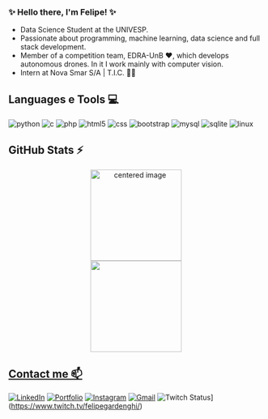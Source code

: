### ✨ Hello there, I'm Felipe! ✨

- Data Science Student at the UNIVESP.
- Passionate about programming, machine learning, data science and full stack development.
- Member of a competition team, EDRA-UnB ❤️, which develops autonomous drones. In it I work mainly with computer vision.
- Intern at Nova Smar S/A | T.I.C. 💙🚀

## Languages e Tools 💻

<div style="display: inline">
  <img align="center" alt="python" src="https://img.shields.io/badge/Python-3776AB?style=for-the-badge&logo=python&logoColor=white" />
  <img align="center" alt="c" src="https://img.shields.io/badge/C-A8B9CC?style=for-the-badge&logo=c&logoColor=white" />
  <img align="center" alt="php" src="https://img.shields.io/badge/PHP-777BB4?style=for-the-badge&logo=php&logoColor=white" />
  <img align="center" alt="html5" src="https://img.shields.io/badge/HTML5-E34F26?style=for-the-badge&logo=html5&logoColor=white" />
  <img align="center" alt="css" src="https://img.shields.io/badge/CSS-663399?style=for-the-badge&logo=css&logoColor=white" />
  <img align="center" alt="bootstrap" src="https://img.shields.io/badge/Bootstrap-7952B3?style=for-the-badge&logo=bootstrap&logoColor=white" />
  <img align="center" alt="mysql" src="https://img.shields.io/badge/MySQL-4479A1?style=for-the-badge&logo=mysql&logoColor=white" />
  <img align="center" alt="sqlite" src="https://img.shields.io/badge/SQLite-003B57?style=for-the-badge&logo=sqlite&logoColor=white" />
  <img align="center" alt="linux" src="https://img.shields.io/badge/Linux-E95420?style=for-the-badge&logo=ubuntu&logoColor=white" />
  
</div><br/>

## GitHub Stats ⚡

<div>
  <a href="https://github.com/FelipeGardenghiDev">
  <center>
    <img height="180em" src="https://github-readme-stats.vercel.app/api?username=FelipeGardenghiDev&show_icons=true&theme=radical&include_all_commits=true&count_private=true" alt="centered image">
  </center>
  <center>
    <img height="180em" src="https://github-readme-stats.vercel.app/api/top-langs/?username=FelipeGardenghiDev&layout=compact&langs_count=7&theme=radical"/>
  </center>
</div>

## Contact me 📫

[![LinkedIn](https://img.shields.io/badge/LinkedIn-0077B5?style=for-the-badge&logo=linkedin&logoColor=white)](https://www.linkedin.com/in/felipegardenghi/)
[![Portfolio](https://img.shields.io/badge/Portfolio-0077B5?style=for-the-badge&logo=githubpages&logoColor=white)](https://felipegardenghidev.github.io/portfolio/)
[![Instagram](https://img.shields.io/badge/Instagram-E4405F?style=for-the-badge&logo=instagram&logoColor=white)](https://www.instagram.com/felipegardenghi.dev/)
[![Gmail](https://img.shields.io/badge/-felipegardenghi@outlook.com-E42E2E?style=for-the-badge&logo=gmail&logoColor=white&link=mailto:felipegardenghi@outlook.com)](mailto:felipegardenghi@outlook.com)
![Twitch Status](https://img.shields.io/twitch/status/felipegardenghi?style=flat&link=https%3A%2F%2Ftwitch.tv%2Ffelipegardenghi)](https://www.twitch.tv/felipegardenghi/)


